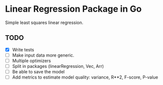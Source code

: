 # Linear Regression Package in Go

Simple least squares linear regression.

## TODO

* [x] Write tests
* [ ] Make input data more generic.
* [ ] Multiple optimizers
* [ ] Split in packages (linearRegression, Vec, Arr)
* [ ] Be able to save the model
* [ ] Add metrics to estimate model quality: variance, R**2, F-score, P-value
